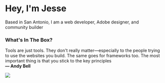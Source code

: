 # Hey, I'm Jesse 
Based in San Antonio, I am a web developer, Adobe designer, and community builder

### What's In The Box?
Tools are just tools. They don't really matter—especially to the people trying to use the websites you build. 
The same goes for frameworks too. The most important thing is that you stick to the key principles <br /> **— Andy Bell** 

<img src="https://res.cloudinary.com/jessebubble/image/upload/v1708019767/devsa_kum4r4.png">
